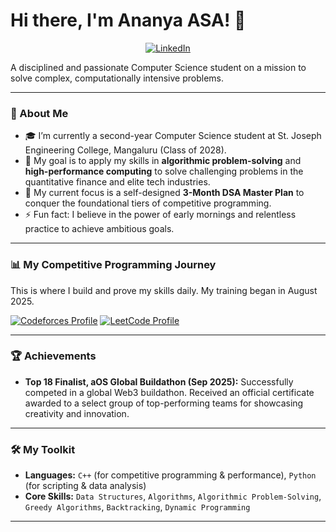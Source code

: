 # Hi there, I'm Ananya ASA! 👋

<p align="center">
  <a href="https://www.linkedin.com/in/ananya-a-s-a-285305358/" target="_blank"><img src="https://img.shields.io/badge/LinkedIn-0077B5?style=for-the-badge&logo=linkedin&logoColor=white" alt="LinkedIn"/></a>
  

A disciplined and passionate Computer Science student on a mission to solve complex, computationally intensive problems.

---

### 🚀 About Me

- 🎓 I’m currently a second-year Computer Science student at St. Joseph Engineering College, Mangaluru (Class of 2028).
- 🎯 My goal is to apply my skills in **algorithmic problem-solving** and **high-performance computing** to solve challenging problems in the quantitative finance and elite tech industries.
- 🌱 My current focus is a self-designed **3-Month DSA Master Plan** to conquer the foundational tiers of competitive programming.
- ⚡ Fun fact: I believe in the power of early mornings and relentless practice to achieve ambitious goals.

---

### 📊 My Competitive Programming Journey

This is where I build and prove my skills daily. My training began in August 2025.

<p align="left">
  <a href="https://codeforces.com/profile/ASA624" target="_blank"><img src="https://img.shields.io/badge/Codeforces-Newbie%20(1131)-grey?style=for-the-badge&logo=codeforces" alt="Codeforces Profile"/></a>
  <a href="https://leetcode.com/u/vXzDmRAUGD/" target="_blank"><img src="https://img.shields.io/badge/LeetCode-100%2B%20Solved-orange?style=for-the-badge&logo=leetcode" alt="LeetCode Profile"/></a>
</p>

---

### 🏆 Achievements

-   **Top 18 Finalist, aOS Global Buildathon (Sep 2025):** Successfully competed in a global Web3 buildathon. Received an official certificate awarded to a select group of top-performing teams for showcasing creativity and innovation.

---

### 🛠️ My Toolkit

-   **Languages:** `C++` (for competitive programming & performance), `Python` (for scripting & data analysis)
-   **Core Skills:** `Data Structures`, `Algorithms`, `Algorithmic Problem-Solving`, `Greedy Algorithms`, `Backtracking`, `Dynamic Programming`

---